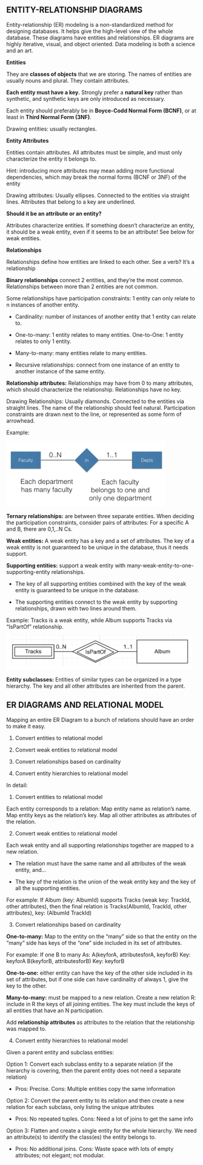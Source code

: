 ## ENTITY-RELATIONSHIP DIAGRAMS

Entity-relationship (ER) modeling is a non-standardized method for designing databases. It helps give the high-level view of the whole database. These diagrams have entities and relationships. ER diagrams are highly iterative, visual, and object oriented. Data modeling is both a science and an art.

**Entities**

They are **classes of objects** that we are storing. The names of entities are usually nouns and plural. They contain attributes.

**Each entity must have a key.** Strongly prefer a **natural key** rather than synthetic, and synthetic keys are only introduced as necessary.

Each entity should preferably be in **Boyce-Codd Normal Form (BCNF)**, or at least in **Third Normal Form (3NF)**. 

Drawing entities: usually rectangles.

**Entity Attributes**

Entities contain attributes. All attributes must be simple, and must only characterize the entity it belongs to. 

Hint: introducing more attributes may mean adding more functional dependencies, which may break the normal forms (BCNF or 3NF) of the entity

Drawing attributes: Usually ellipses. Connected to the entities via straight lines. Attributes that belong to a key are underlined. 

**Should it be an attribute or an entity?** 

Attributes characterize entities. If something doesn’t characterize an entity, it should be a weak entity, even if it seems to be an attribute! See below for weak entities.

**Relationships**

Relationships define how entities are linked to each other. See a verb? It’s a relationship

**Binary relationships** connect 2 entities, and they’re the most common. Relationships between more than 2 entities are not common.

Some relationships have participation constraints: 1 entity can only relate to n instances of another entity.

* Cardinality: number of instances of another entity that 1 entity can relate to.

* One-to-many: 1 entity relates to many entities. One-to-One: 1 entity relates to only 1 entity. 

* Many-to-many: many entities relate to many entities.

* Recursive relationships: connect from one instance of an entity to another instance of the same entity.

**Relationship attributes:** Relationships may have from 0 to many attributes, which should characterize the relationship. Relationships have no key.

Drawing Relationships: Usually diamonds. Connected to the entities via straight lines. The name of the relationship should feel natural. Participation constraints are drawn next to the line, or represented as some form of arrowhead.

Example:

![](erdg1.png)

**Ternary relationships:** are between three separate entities. When deciding the participation constraints, consider pairs of attributes: For a specific A and B, there are 0,1,..N Cs.

**Weak entities:** A weak entity has a key and a set of attributes. The key of a weak entity is not guaranteed to be unique in the database, thus it needs support.

**Supporting entities:** support a weak entity with many-weak-entity-to-one-supporting-entity relationships.

* The key of all supporting entities combined with the key of the weak entity is guaranteed to be unique in the database. 

* The supporting entities connect to the weak entity by supporting relationships, drawn with two lines around them.

Example: Tracks is a weak entity, while Album supports Tracks via “IsPartOf” relationship.

![](erdg2.png)

**Entity subclasses:** Entities of similar types can be organized in a type hierarchy. The key and all other attributes are inherited from the parent.

## ER DIAGRAMS AND RELATIONAL MODEL

Mapping an entire ER Diagram to a bunch of relations should have an order to make it easy.

1. Convert entities to relational model

2. Convert weak entities to relational model

3. Convert relationships based on cardinality

4. Convert entity hierarchies to relational model

In detail:

1. Convert entities to relational model

Each entity corresponds to a relation: Map entity name as relation’s name. Map entity keys as the relation’s key. Map all other attributes as attributes of the relation.

2. Convert weak entities to relational model

Each weak entity and all supporting relationships together are mapped to a new relation. 

* The relation must have the same name and all attributes of the weak entity, and...

* The key of the relation is the union of the weak entity key and the key of all the supporting entities.

For example: If Album (key: AlbumId) supports Tracks (weak key: TrackId, other attributes), then the final relation is Tracks(AlbumId, TrackId, other attributes), key: (AlbumId TrackId)

3. Convert relationships based on cardinality

**One-to-many:** Map to the entity on the “many” side so that the entity on the “many” side has keys of the “one” side included in its set of attributes.

For example: If one B to many As: 
A(keyforA, attributesforA, keyforB) Key: keyforA 
B(keyforB, attributesforB) Key: keyforB

**One-to-one:** either entity can have the key of the other side included in its set of attributes, but if one side can have cardinality of always 1, give the key to the other.

**Many-to-many:** must be mapped to a new relation. Create a new relation R: include in R the keys of all joining entities. The key must include the keys of all entities that have an N participation.

Add **relationship attributes** as attributes to the relation that the relationship was mapped to.

4. Convert entity hierarchies to relational model

Given a parent entity and subclass entities:

Option 1: Convert each subclass entity to a separate relation (if the hierarchy is covering, then the parent entity does not need a separate relation)

* Pros: Precise. Cons: Multiple entities copy the same information

Option 2: Convert the parent entity to its relation and then create a new relation for each subclass, only listing the unique attributes

* Pros: No repeated tuples. Cons: Need a lot of joins to get the same info

Option 3: Flatten and create a single entity for the whole hierarchy. We need an attribute(s) to identify the class(es) the entity belongs to.

* Pros: No additional joins. Cons: Waste space with lots of empty attributes; not elegant; not modular.



